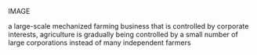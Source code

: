 

IMAGE

a large-scale mechanized farming business that is controlled by corporate interests, agriculture is gradually being controlled by a small number of large corporations instead of many independent farmers


